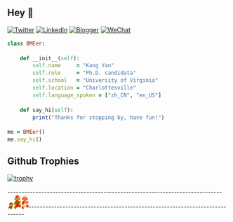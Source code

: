 ## Hey 👋
[![Twitter](https://img.shields.io/badge/Twitter-%231DA1F2.svg?style=for-the-badge&logo=Twitter&logoColor=white)](https://twitter.com/KangY01)
[![LinkedIn](https://img.shields.io/badge/linkedin-%230077B5.svg?style=for-the-badge&logo=linkedin&logoColor=white)](https://www.linkedin.com/in/kyanyan/)
[![Blogger](https://img.shields.io/badge/Blogger-FF5722?style=for-the-badge&logo=blogger&logoColor=white)](https://kyanx.blogspot.com/)
[![WeChat](https://img.shields.io/badge/WeChat-07C160?style=for-the-badge&logo=wechat&logoColor=white)](wechat.jpg)
```ruby
class BMEer:

    def __init__(self):
        self.name     = "Kang Yan"
        self.role     = "Ph.D. candidata"
        self.school   = "University of Virginia"
        self.location = "Charlottesville"
        self.language_spoken = ["zh_CN", "en_US"]

    def say_hi(self):
        print("Thanks for stopping by, have fun!")

me = BMEer()
me.say_hi()
```
## Github Trophies

[![trophy](https://github-profile-trophy.vercel.app/?username=kangyans&theme=onedark)](https://github.com/kangyans/github-profile-trophy)


----------------------------------------------------------------------------<img src="run-mario.gif" width="48">----------------------------------------------------------------------------




